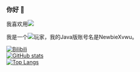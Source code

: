 ### 你好 👋

我喜欢用<img src="https://img.shields.io/badge/-Python-black?style=flat&logo=python&logoColor=white&link=https://www.python.org">

我是一个<img src="https://img.shields.io/badge/-Minecraft-green?style=flat&logoColor=white&link=https://minecraft.net">玩家，我的Java版账号名是NewbieXvwu。

[![Bilibili](https://img.shields.io/badge/dynamic/json?color=ff69b4&label=%E5%93%94%E5%93%A9%E5%93%94%E5%93%A9%E5%85%B3%E6%B3%A8&query=%24.data.totalSubs&url=https%3A%2F%2Fapi.spencerwoo.com%2Fsubstats%2F%3Fsource%3Dbilibili%26queryKey%3D505201154&style=for-the-badge&logo=bilibili&link=https://space.bilibili.com/505201154)](https://github.com/NewbieXvwu)  
[![GitHub stats](https://github-readme-stats.vercel.app/api?username=NewbieXvwu&show_icons=true&theme=tokyonight&hide=stars,prs&count_private=true&include_all_commits=true&locale=cn)](https://github.com/NewbieXvwu)   
[![Top Langs](https://github-readme-stats.vercel.app/api/top-langs/?username=NewbieXvwu&theme=tokyonight&layout=compact&hide=html&locale=cn)](https://github.com/NewbieXvwu)
